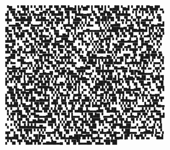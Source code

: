▝▇▃▝▝█▟▝▝▄▜▝▃▛▝▉▞▜▟▅▟▐▞▆▛▐▝▜▟▐▝▄▟█▝▅▟▝▃▛▟▄▛▇▟▛▃▟▝▉▞▙▟▞▞▙▃▆▜▚▜▙▟▇▝▉▝▜▟▄▃▄▞▙▝▅▛▇▞▜▟▟▟▄▝▐▝▐▝▚▜▝▃▝▟▄▝▇▟▇▟▉▝▟▟▇▃▚▞▆▟▞▜▝▟▆▞▜▝▅▝▉▟▉▛▇▝▊▃▜▃▚▞▛▃▟▃▞▝█▝▃▃▆▞▚▟▚▃▃▟▝▟▜▝▛▝▄▟▄▜▛▞▞▟▃▝▜▝▞▞▄▟▅▝▝▃▙▝▊▜▙▞▄▃▅▟█▃▜▝▛▃▄▝▉▞▄▞▆▝▜▃▝▝▅▞▜▝▝▃▅▃▃▃▙▞▟▟█▛▇▜▟▜▅▟▅▟▐▜▝▞▆▞▆▝█▟▊▝▉▝▊▟▄▃▚▝█▃▆▟▝▞▟▜▚▝▐▝▉▞▞▃▙▝▊▞▙▝▉▃▝▞▃▟▚▜▟▞▟▟▅▝▝▃▙▝▜▃▜▟▅▛▐▃▟▜▙▃▛▝▜▃▝▞▃▞▆▜▜▝▝▃▆▃▟▃▟▝▊▃▞▞▚▞▆▃▛▝▃▝▅▜▞▞▛▟▛▝█▜▅▞▟▜▃▝▝▝▛▝▞▞▙▝▊▝▇▟▛▃▅▝▛▃▛▜▅▞▝▞▟▞▆▞▛▟▃▟▉▞▆▃▜▝▅▝▇▝▅▞▜▟▚▝▄▞▞▟▇▞▙▞▟▜▝▝▝▜▛▝▃▞▛▟▞▃▃▟█▝▚▃▚▝▞▝▆▜▜▜▞▞▄▟▟▞▚▝▆▃▜▟▇▃▄▃▆▞▞▃▄▜▛▃▛▝█▟▉▜▛▟▚▟▚▃▝▜▙▃▄▝▉▜▞▜▅▝▆▟▞▟▟▃▝▝▛▟█▟▐▝▟▟▉▟▄▛▐▃▟▟▄▛▇▞▞▃▃▜▚▃▆▃▞▃▞▞▞▟▟▝▆▝▛▞▃▞▃▝▚▃▅▟▆▝▚▟▐▝▛▝▅▃▅▃▚▝▝▞▟▞▃▝▄▞▄▞▆▜▚▜▜▃▃▜▛▃▙▃▆▝▜▟▛▟▇▃▜▜▚▃▞▝█▜▜▜▛▝▄▝▛▝▉▛▇▟▃▃▞▝▞▞▄▛▇▛▐▝▆▜▄▜▚▜▞▞▛▝▝▟▐▜▜▟▅▃▚▞▄▝▊▟▉▟▐▃▜▟▆▞▆▟▊▃▜▟▉▜▛▝▝▞▚▟▟▜▚▟▜▟▜▝▟▃▆▞▟▞▟▜▝▜▄▝▐▟█▛▇▞▜▜▞▝▊▝▅▝█▃▆▝▚▝▊▝▇▞▙▃▜▃▄▟▞▜▜▛▇▞▟▝▃▜▛▟▐▝▃▝▅▜▛▟▞▟▊▞▄▞▅▟▃▟▅▝▅▝▃▝█▜▞▜▙▜▞▛▇▜▝▜▛▟▃▝▞▞▆▃▙▝▄▟▞▃▝▞▜▃▅▜▚▟▞▜▜▝▜▞▆▞▟▃▚▃▄▞▛▝▉▞▜▝▊▟▉▃▅▟▟▝▄▛▐▟▝▃▙▟▚▟▉▞▞▃▛▞▞▟▉▝▟▟▄▃▟▝▐▝▄▜▟▞▛▜▟▟▊▞▆▃▟▝▉▜▚▟▝▜▚▞▜▝▜▞▝▟▚▟▐▟▄▛▇▜▝▝▝▞▞▟▝▞▃▃▙▟▟▜▄▃▚▝▃▟▄▝█▞▜▟▃▜▛▞▟▞▛▃▚▟▚▟█▃▙▃▃▟▅▝█▟█▃▝▟▇▜▃▃▟▞▞▃▙▃▝▝▞▛▐▜▅▞▞▜▅▃▃▟▉▝▜▝▜▟▐▃▃▝▟▝█▟▇▝▃▃▅▝▟▞▝▃▙▃▛▞▛▃▙▝▜▟▝▝▚▞▛▃▜▃▆▟▆▟▚▟▉▝▞▞▄▞▙▞▜▟▞▟▛▜▅▜▃▟▜▝▛▟▃▜▝▝▄▞▚▝▛▜▚▝▝▞▙▟▟▟▟▃▆▃▝▜▝▟▝▟▜▃▜▃▜▝▜▟▊▝▝▃▝▟▛▜▙▟▉▃▞▃▟▞▃▟▝▟▄▞▚▝▜▝█▜▝▝▞▞▃▃▟▜▄▝▇▝▝▞▜▟▃▜▅▞▟▃▟▞▄▃▝▟█▃▃▝▃▟▆▟▐▃▚▟▄▟█▝▉▞▄▝▉▛▇▝▚▝▄▜▟▃▆▟█▛▇▜▜▃▟▃▝▃▜▜▄▟▐▛▐▝▇▜▞▃▝▝▆▟▞▝▅▝▛▝▇▟▜▜▞▃▅▟▆▃▄▝▟▝▉▜▃▃▆▞▚▟▃▜▉▜▉
